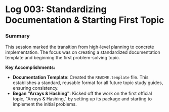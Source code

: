 # Log 003: Standardizing Documentation & Starting First Topic

### Summary

This session marked the transition from high-level planning to concrete implementation. The focus was on creating a standardized documentation template and beginning the first problem-solving topic.

**Key Accomplishments:**
*   **Documentation Template**: Created the `README.template` file. This establishes a standard, reusable format for all future topic study guides, ensuring consistency.
*   **Began "Arrays & Hashing"**: Kicked off the work on the first official topic, "Arrays & Hashing," by setting up its package and starting to implement the initial problems.
